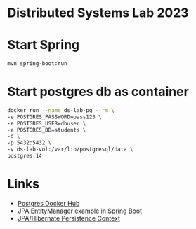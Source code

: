 Distributed Systems Lab 2023
===

# Start Spring

```bash
mvn spring-boot:run
```

# Start postgres db as container

```bash
docker run --name ds-lab-pg --rm \
-e POSTGRES_PASSWORD=pass123 \
-e POSTGRES_USER=dbuser \
-e POSTGRES_DB=students \
-d \
-p 5432:5432 \
-v ds-lab-vol:/var/lib/postgresql/data \
postgres:14
```

# Links

* [Postgres Docker Hub](https://hub.docker.com/_/postgres)
* [JPA EntityManager example in Spring Boot](https://www.bezkoder.com/jpa-entitymanager-spring-boot/)
* [JPA/Hibernate Persistence Context](https://www.baeldung.com/jpa-hibernate-persistence-context)
